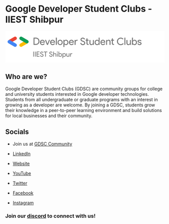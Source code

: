 # Google Developer Student Clubs - IIEST Shibpur

![Brand Logo](./banner.png)

## Who are we?

Google Developer Student Clubs (GDSC) are community groups for college and university students interested in Google developer technologies. Students from all undergraduate or graduate programs with an interest in growing as a developer are welcome. By joining a GDSC, students grow their knowledge in a peer-to-peer learning environment and build solutions for local businesses and their community.

## Socials

- Join us at [GDSC Community](https://gdsc.community.dev/indian-institute-of-engineering-science-and-technology/)

- [LinkedIn](https://www.linkedin.com/company/dsc-iiest/)
- [Website](https://dsc-iiest.web.app/)
- [YouTube](https://www.youtube.com/channel/UCkArLcgek88KQMbIu2kmygQ)
- [Twitter](https://twitter.com/dsciiest)
- [Facebook](https://www.facebook.com/dsciiest)
- [Instagram](https://instagram.com/dsciiest)


### Join our [discord](https://discord.gg/e2Yc3dt7JM) to connect with us! 
